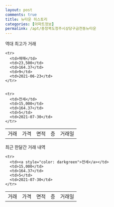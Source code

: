 ```yaml
---
layout: post
comments: true
title: 뉴타운 히스토리
categories: [아파트정보]
permalink: /apt/충청북도청주시상당구금천동뉴타운
---
```


역대 최고가 거래
<table class="sortable">
    <tr>
      <td>거래</td>
      <td>가격</td>
      <td>면적</td>
      <td>층</td>
      <td>거래일</td>
    </tr>
    
    <tr>
      <td>매매</td>
      <td>23,500</td>
      <td>164.37</td>
      <td>9</td>
      <td>2021-06-23</td>
    </tr>
        
    
    <tr>
      <td>전세</td>
      <td>15,000</td>
      <td>164.37</td>
      <td>5</td>
      <td>2021-07-30</td>
    </tr>
        
    
</table>

최근 한달간 거래 내역

<font size='small'>
<table class="sortable">
    <tr>
      <td>거래</td>
      <td>가격</td>
      <td>면적</td>
      <td>층</td>
      <td>거래일</td>
    </tr>

    <tr>
      <td><a style="color: darkgreen">전세</a></td>
      <td>15,000</td>
      <td>164.37</td>
      <td>5</td>
      <td>2021-07-30</td>
    </tr>
      
</table>
</font>

